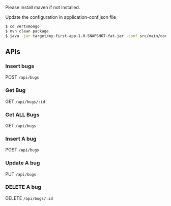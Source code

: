 
Please install maven if not installed.

Update the configuration in application-conf.json file

```bash
$ cd vertxmongo
$ mvn clean package
$ java -jar target/my-first-app-1.0-SNAPSHOT-fat.jar -conf src/main/conf/application-conf.json
```

## APIs

### Insert bugs
POST `/api/bugs` 

### Get Bug
GET `/api/bugs/:id`

### Get ALL Bugs
GET `/api/bugs`

### Insert A bug
POST `/api/bugs`

### Update A bug
PUT `/api/bugs`

### DELETE A bug
DELETE `/api/bugs/:id`